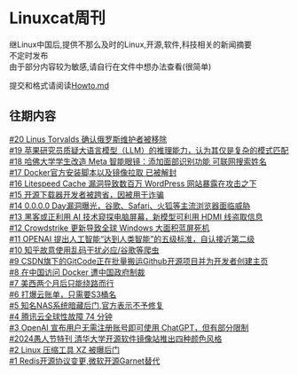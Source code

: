 # Linuxcat周刊
继Linux中国后,提供不那么及时的Linux,开源,软件,科技相关的新闻摘要   
不定时发布   
由于部分内容较为敏感,请自行在文件中想办法查看(很简单)   

提交和格式请阅读[Howto.md](https://github.com/ssdomei232/Linux-weekly/blob/master/Howto.md)   


## 往期内容
[#20 Linus Torvalds 确认俄罗斯维护者被移除](https://github.com/ssdomei232/Linux-weekly/blob/main/docs/2024/2024-20.md)          
[#19 苹果研究员质疑大语言模型（LLM）的推理能力，认为其仅是复杂的模式匹配](https://github.com/ssdomei232/Linux-weekly/blob/main/docs/2024/2024-19.md)            
[#18 哈佛大学学生改造 Meta 智能眼镜：添加面部识别功能 可联网搜索姓名](https://github.com/ssdomei232/Linux-weekly/blob/main/docs/2024/2024-18.md)        
[#17 Docker官方安装脚本以及镜像拉取 已被解封](https://github.com/ssdomei232/Linux-weekly/blob/main/docs/2024/2024-17.md)        
[#16 Litespeed Cache 漏洞导致数百万 WordPress 网站暴露在攻击之下](https://github.com/ssdomei232/Linux-weekly/blob/main/docs/2024/2024-16.md)        
[#15 开源下载器开发者被跨省，因被用于诈骗](https://github.com/ssdomei232/Linux-weekly/blob/main/docs/2024/2024-15.md)       
[#14 0.0.0.0 Day漏洞曝光，谷歌、Safari、火狐等主流浏览器面临威胁](https://github.com/ssdomei232/Linux-weekly/blob/main/docs/2024/2024-14.md)        
[#13 黑客或正利用 AI 技术窥探电脑屏幕，新模型可利用 HDMI 线盗取信息](https://github.com/ssdomei232/Linux-weekly/blob/main/docs/2024/2024-13.md)        
[#12 Crowdstrike 更新导致全球 Windows 大面积蓝屏死机](https://github.com/ssdomei232/Linux-weekly/blob/main/docs/2024/2024-12.md)            
[#11 OPENAI 提出人工智能“达到人类智能”的五级标准，自认接近第二级](https://github.com/ssdomei232/Linux-weekly/blob/main/docs/2024/2024-11.md)        
[#10 知乎故意使用乱码干扰必应/谷歌等爬虫](https://github.com/ssdomei232/Linux-weekly/blob/main/docs/2024/2024-10.md)        
[#9 CSDN旗下的GitCode正在批量搬运Github开源项目并为开发者创建主页](https://github.com/ssdomei232/Linux-weekly/blob/main/docs/2024/2024-9.md)        
[#8 在中国访问 Docker 遭中国政府制裁](https://github.com/ssdomei232/Linux-weekly/blob/main/docs/2024/2024-8.md)     
[#7 美西两个月后只能绕路而行](https://github.com/ssdomei232/Linux-weekly/blob/main/docs/2024/2024-7.md)   
[#6 打爆云账单，只需要S3桶名](https://github.com/ssdomei232/Linux-weekly/blob/main/docs/2024/2024-6.md)   
[#5 知名NAS系统暗藏后门,官方表示不予修复](https://github.com/ssdomei232/Linux-weekly/blob/main/docs/2024/2024-5.md)     
[#4 腾讯云全球性故障 74 分钟](https://github.com/ssdomei232/Linux-weekly/blob/main/docs/2024/2024-4.md)   
[#3 OpenAI 宣布用户无需注册账号即可使用 ChatGPT，但有部分限制](https://github.com/ssdomei232/Linux-weekly/blob/main/docs/2024/2024-3.md)   
[#2024愚人节特刊 清华大学开源软件镜像站推出四种颜色风格](https://github.com/ssdomei232/Linux-weekly/blob/main/docs/2024/Fool.md)    
[#2 Linux 压缩工具 XZ 被曝后门](https://github.com/ssdomei232/Linux-weekly/blob/main/docs/2024/2024-2.md)   
[#1 Redis开源协议变更,微软开源Garnet替代](https://github.com/ssdomei232/Linux-weekly/blob/main/docs/2024/2024-1.md)   
